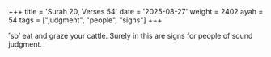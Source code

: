+++
title = 'Surah 20, Verses 54'
date = '2025-08-27'
weight = 2402
ayah = 54
tags = ["judgment", "people", "signs"]
+++

˹so˺ eat and graze your cattle. Surely in this are signs for people of sound judgment.